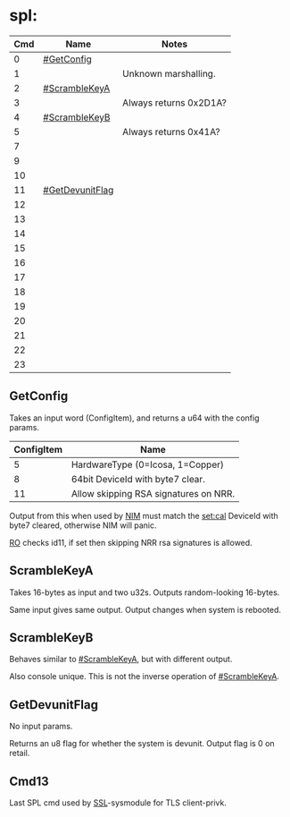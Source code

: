 # spl:

| Cmd | Name                                           | Notes                  |
| --- | ---------------------------------------------- | ---------------------- |
| 0   | [\#GetConfig](#GetConfig "wikilink")           |                        |
| 1   |                                                | Unknown marshalling.   |
| 2   | [\#ScrambleKeyA](#ScrambleKeyA "wikilink")     |                        |
| 3   |                                                | Always returns 0x2D1A? |
| 4   | [\#ScrambleKeyB](#ScrambleKeyB "wikilink")     |                        |
| 5   |                                                | Always returns 0x41A?  |
| 7   |                                                |                        |
| 9   |                                                |                        |
| 10  |                                                |                        |
| 11  | [\#GetDevunitFlag](#GetDevunitFlag "wikilink") |                        |
| 12  |                                                |                        |
| 13  |                                                |                        |
| 14  |                                                |                        |
| 15  |                                                |                        |
| 16  |                                                |                        |
| 17  |                                                |                        |
| 18  |                                                |                        |
| 19  |                                                |                        |
| 20  |                                                |                        |
| 21  |                                                |                        |
| 22  |                                                |                        |
| 23  |                                                |                        |

## GetConfig

Takes an input word (ConfigItem), and returns a u64 with the config
params.

| ConfigItem | Name                                  |
| ---------- | ------------------------------------- |
| 5          | HardwareType (0=Icosa, 1=Copper)      |
| 8          | 64bit DeviceId with byte7 clear.      |
| 11         | Allow skipping RSA signatures on NRR. |

Output from this when used by [NIM](NIM%20services.md "wikilink") must
match the [set:cal](Settings%20services.md "wikilink") DeviceId with
byte7 cleared, otherwise NIM will panic.

[RO](Loader%20services.md "wikilink") checks id11, if set then skipping
NRR rsa signatures is allowed.

## ScrambleKeyA

Takes 16-bytes as input and two u32s. Outputs random-looking 16-bytes.

Same input gives same output. Output changes when system is rebooted.

## ScrambleKeyB

Behaves similar to [\#ScrambleKeyA](#ScrambleKeyA "wikilink"), but with
different output.

Also console unique. This is not the inverse operation of
[\#ScrambleKeyA](#ScrambleKeyA "wikilink").

## GetDevunitFlag

No input params.

Returns an u8 flag for whether the system is devunit. Output flag is 0
on retail.

## Cmd13

Last SPL cmd used by [SSL](SSL%20services.md "wikilink")-sysmodule for
TLS client-privk.
